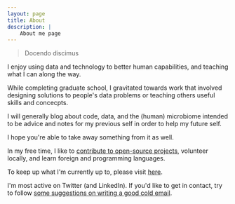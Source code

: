 ```yaml
---
layout: page
title: About
description: |
    About me page
---
```


> Docendo discimus

I enjoy using data and technology
to better human capabilities,
and teaching what I can along the way.

While completing graduate school,
I gravitated towards work
that involved designing solutions to people's data problems
or teaching others useful skills and concecpts.

I will generally blog
about code, data, and the (human) microbiome
intended to be advice and notes for my previous self
in order to help my future self.

I hope you're able to take away something from it as well.

In my free time, I like to
[contribute to open-source projects](http://resume.github.io/?erictleung),
volunteer locally,
and learn foreign and programming languages.

To keep up what I'm currently up to, please visit [here](./now).

I'm most active on Twitter (and LinkedIn).
If you'd like to get in contact,
try to follow
[some suggestions on writing a good cold email](https://sriramk.com/coldemail).
